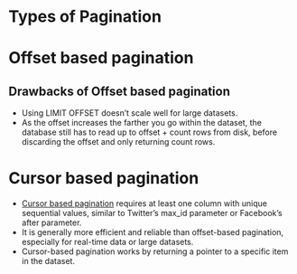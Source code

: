# Types of Pagination

# Offset based pagination

## Drawbacks of Offset based pagination
- Using LIMIT OFFSET doesn’t scale well for large datasets. 
- As the offset increases the farther you go within the dataset, the database still has to read up to offset + count rows from disk, before discarding the offset and only returning count rows.

# Cursor based pagination
- [Cursor based pagination](https://www.sitepoint.com/paginating-real-time-data-cursor-based-pagination/) requires at least one column with unique sequential values, similar to Twitter’s max_id parameter or Facebook’s after parameter. 
- It is generally more efficient and reliable than offset-based pagination, especially for real-time data or large datasets.
- Cursor-based pagination works by returning a pointer to a specific item in the dataset.